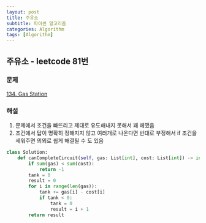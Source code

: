 ```yaml
---
layout: post
title: 주유소
subtitle: 파이썬 알고리즘 
categories: Algorithm
tags: [Algorithm]
---
```

## 주유소 - leetcode 81번

### 문제
[134. Gas Station](https://leetcode.com/problems/gas-station/description/)

### 해설
1. 문제에서 조건을 빠뜨리고 제대로 유도해내지 못해서 꽤 헤맸음 
2. 조건에서 답이 명확히 정해지지 않고 여러개로 나온다면 반대로 부정해서 if 조건을 세워주면 의외로 쉽게 해결될 수 도 있음

```python
class Solution:
    def canCompleteCircuit(self, gas: List[int], cost: List[int]) -> int:
        if sum(gas) < sum(cost):
            return -1
        tank = 0
        result = 0
        for i in range(len(gas)):
            tank += gas[i] - cost[i]
            if tank < 0:
                tank = 0
                result = i + 1
        return result
```
